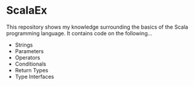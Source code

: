 # ScalaEx
This repository shows my knowledge surrounding the basics of the Scala programming language.
It contains code on the following...

* Strings
* Parameters
* Operators
* Conditionals 
* Return Types
* Type Interfaces

